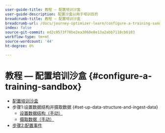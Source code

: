 ```yaml
---
user-guide-title: 教程 — 配置培训沙盒
user-guide-description: 配置沙盒以用于培训目的
breadcrumb-title: 教程 — 配置培训沙盒
breadcrumb-url: /docs/journey-optimizer-learn/configure-a-training-sandbox/introduction-and-prerequisites.html
index: false
source-git-commit: ed2c9573f70be2ea3060e8e13a2abb7118cb6103
workflow-type: tm+mt
source-wordcount: '44'
ht-degree: 0%

---
```



# 教程 — 配置培训沙盒 {#configure-a-training-sandbox}

+ [配置培训沙盒](/help/tutorial-configure-a-training-sandbox/introduction-and-prerequisites.md)
+ 步骤1:设置数据结构并摄取数据 {#set-up-data-structure-and-ingest-data}
   + [设置数据结构（手动）](/help/tutorial-configure-a-training-sandbox/manual-data-set-up.md)
   + [摄取数据（手动）](/help/tutorial-configure-a-training-sandbox/manual-data-ingestion.md)
+ [步骤2:配置事件](/help/tutorial-configure-a-training-sandbox/configure-events.md)
